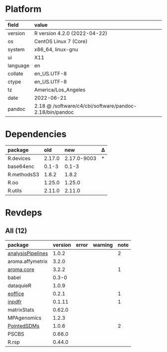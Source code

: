 # Platform

|field    |value                                                   |
|:--------|:-------------------------------------------------------|
|version  |R version 4.2.0 (2022-04-22)                            |
|os       |CentOS Linux 7 (Core)                                   |
|system   |x86_64, linux-gnu                                       |
|ui       |X11                                                     |
|language |en                                                      |
|collate  |en_US.UTF-8                                             |
|ctype    |en_US.UTF-8                                             |
|tz       |America/Los_Angeles                                     |
|date     |2022-06-21                                              |
|pandoc   |2.18 @ /software/c4/cbi/software/pandoc-2.18/bin/pandoc |

# Dependencies

|package     |old    |new         |Δ  |
|:-----------|:------|:-----------|:--|
|R.devices   |2.17.0 |2.17.0-9003 |*  |
|base64enc   |0.1-3  |0.1-3       |   |
|R.methodsS3 |1.8.2  |1.8.2       |   |
|R.oo        |1.25.0 |1.25.0      |   |
|R.utils     |2.11.0 |2.11.0      |   |

# Revdeps

## All (12)

|package                                            |version |error |warning |note |
|:--------------------------------------------------|:-------|:-----|:-------|:----|
|[analysisPipelines](problems.md#analysispipelines) |1.0.2   |      |        |2    |
|aroma.affymetrix                                   |3.2.0   |      |        |     |
|[aroma.core](problems.md#aromacore)                |3.2.2   |      |        |1    |
|babel                                              |0.3-0   |      |        |     |
|dataquieR                                          |1.0.9   |      |        |     |
|[eoffice](problems.md#eoffice)                     |0.2.1   |      |        |1    |
|[inpdfr](problems.md#inpdfr)                       |0.1.11  |      |        |1    |
|matrixStats                                        |0.62.0  |      |        |     |
|MPAgenomics                                        |1.2.3   |      |        |     |
|[PointedSDMs](problems.md#pointedsdms)             |1.0.6   |      |        |2    |
|PSCBS                                              |0.66.0  |      |        |     |
|R.rsp                                              |0.44.0  |      |        |     |

